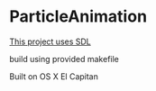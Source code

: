 # ParticleAnimation
[This project uses SDL](https://www.libsdl.org/download-2.0.php)

build using provided makefile 

Built on OS X El Capitan